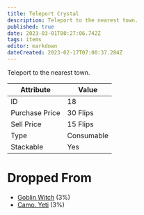 ```yaml
---
title: Teleport Crystal
description: Teleport to the nearest town.
published: true
date: 2023-03-01T00:27:06.742Z
tags: items
editor: markdown
dateCreated: 2023-02-17T07:00:37.284Z
---
```


Teleport to the nearest town.

|Attribute|Value|
|-|-|
|ID|18|
|Purchase Price|30 Flips|
|Sell Price|15 Flips|
|Type|Consumable|
|Stackable|Yes|


# Dropped From
 * [Goblin Witch](/monsters/goblin-witch) (3%)
 * [Camo. Yeti](/monsters/camo-yeti) (3%)
